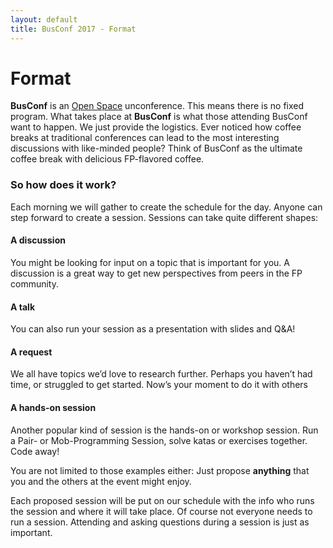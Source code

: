 ```yaml
---
layout: default
title: BusConf 2017 - Format
---
```


<div class="post">
	<h1 class="pageTitle">Format</h1>

<p class="intro">
<b>BusConf</b> is an <a href="https://en.wikipedia.org/wiki/Open_Space_Technology">Open Space</a> unconference. This means there is no fixed program. What takes place at <b>BusConf</b> is what those attending BusConf want to happen. We just provide the logistics. Ever noticed how coffee breaks at traditional conferences can lead to the most interesting discussions with like-minded people? Think of BusConf as the ultimate coffee break with delicious FP-flavored coffee.
</p>

<h3>So how does it work?</h3>

<p class="intro">
Each morning we will gather to create the schedule for the day. Anyone can step forward to create a session. Sessions can take quite different shapes:
</p>

<h4>A discussion</h4>
  <p class="intro">
  You might be looking for input on a topic that is important for you. A discussion is a great way to get new perspectives from peers in the FP community.
  </p>

<h4>A talk</h4>
  <p class="intro">
  You can also run your session as a presentation with slides and Q&A!
  </p>

<h4>A request</h4>
  <p class="intro">
  We all have topics we’d love to research further. Perhaps you haven’t had time, or struggled to get started. Now’s your moment to do it with others
  </p>

<h4>A hands-on session</h4>
  <p class="intro">
  Another popular kind of session is the hands-on or workshop session. Run a Pair- or Mob-Programming Session, solve katas or exercises together. Code away!
  </p>

<p class="intro">
You are not limited to those examples either: Just propose <b>anything</b> that you and the others at the event might enjoy.
</p>

<p class="intro">
Each proposed session will be put on our schedule with the info who runs the session and where it will take place. Of course not everyone needs to run a session. Attending and asking questions during a session is just as important.
</p>

</div>
